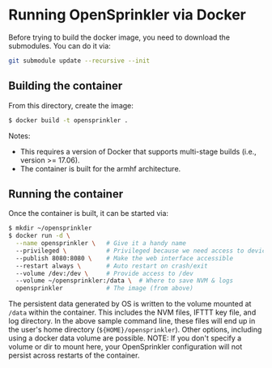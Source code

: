 # Running OpenSprinkler via Docker

Before trying to build the docker image, you need to download the submodules. 
You can do it via:
```sh
git submodule update --recursive --init
```

## Building the container
From this directory, create the image:

```sh
$ docker build -t opensprinkler .
```

Notes:
* This requires a version of Docker that supports multi-stage builds
(i.e., version >= 17.06).
* The container is built for the armhf architecture.

## Running the container
Once the container is built, it can be started via:

```sh
$ mkdir ~/opensprinkler
$ docker run -d \
  --name opensprinkler \   # Give it a handy name
  --privileged \           # Privileged because we need access to devices
  --publish 8080:8080 \    # Make the web interface accessible
  --restart always \       # Auto restart on crash/exit
  --volume /dev:/dev \     # Provide access to /dev
  --volume ~/opensprinkler:/data \  # Where to save NVM & logs
  opensprinkler            # The image (from above)
```

The persistent data generated by OS is written to the volume mounted at `/data`
within the container. This includes the NVM files, IFTTT key file, and log
directory. In the above sample command line, these files will end up in the
user's home directory (`${HOME}/opensprinkler`). Other options, including using
a docker data volume are possible. NOTE: If you don't specify a volume or dir to
mount here, your OpenSprinkler configuration will not persist across restarts of
the container.
